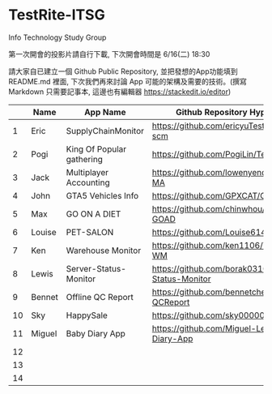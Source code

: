 # TestRite-ITSG
Info Technology Study Group

第一次開會的投影片請自行下載, 下次開會時間是 6/16(二) 18:30

請大家自已建立一個 Github Public Repository, 並把發想的App功能填到 README.md 裡面,
下次我們再來討論 App 可能的架構及需要的技術。(撰寫 Markdown 只需要記事本, 這邊也有編輯器 https://stackedit.io/editor)

|  	    | Name	|App Name | Github Repository Hyper link|
|---	|---	|---	 |---	 |
| 1  	| Eric 	| SupplyChainMonitor |https://github.com/ericyuTestrite/Testrite-scm  	|
| 2  	| Pogi  | King Of Popular gathering	|https://github.com/PogiLin/TestRite-KPG 	|
| 3  	| Jack	| Multiplayer Accounting | https://github.com/lowenyend/Testrite-MA |
| 4  	| John  | GTA5 Vehicles Info	| https://github.com/GPXCAT/GTA5Vehicles	|
| 5  	| Max  	| GO ON A DIET 	| https://github.com/chinwhou/TESTRITE-GOAD 	|
| 6  	| Louise | PET-SALON 	| https://github.com/Louise614/pet-salon |
| 7  	| Ken  	| Warehouse Monitor	|https://github.com/ken1106/TestRite-WM  	|
| 8  	| Lewis	| Server-Status-Monitor | https://github.com/borak0310/Server-Status-Monitor |
| 9  	| Bennet| Offline QC Report	|https://github.com/bennetchen/Testrite-QCReport |
| 10	| Sky  	|  HappySale 	| https://github.com/sky00000/HappySale 	|
| 11	| Miguel|Baby Diary App| https://github.com/Miguel-Lee/Baby-Diary-App	|
| 12 	|   	|   	|  	|
| 13 	|   	|   	|  	|
| 14 	|   	|   	|  	|
